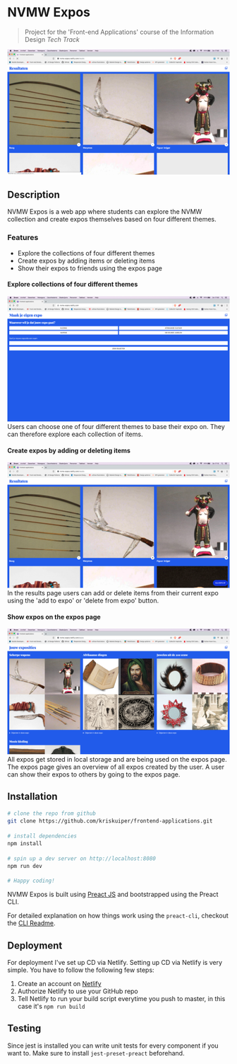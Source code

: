 # NVMW Expos
> Project for the 'Front-end Applications' course of the Information Design *Tech Track*

![Image here](/assets/screenshot1.png)

## Description
NVMW Expos is a web app where students can explore the NVMW collection and create expos themselves based on four different themes. 

### Features
* Explore the collections of four different themes
* Create expos by adding items or deleting items
* Show their expos to friends using the expos page

#### Explore collections of four different themes
![Image here](/assets/screenshot2.png)
Users can choose one of four different themes to base their expo on. They can therefore explore each collection of items.

#### Create expos by adding or deleting items
![Image here](/assets/screenshot3.png)
In the results page users can add or delete items from their current expo using the 'add to expo' or 'delete from expo' button.

#### Show expos on the expos page
![Image here](/assets/screenshot4.png)
All expos get stored in local storage and are being used on the expos page. The expos page gives an overview of all expos created by the user. A user can show their expos to others by going to the expos page.

## Installation
``` bash
# clone the repo from github
git clone https://github.com/kriskuiper/frontend-applications.git

# install dependencies
npm install

# spin up a dev server on http://localhost:8080
npm run dev

# Happy coding!
```

NVMW Expos is built using [Preact JS]() and bootstrapped using the Preact CLI.

For detailed explanation on how things work using the `preact-cli`, checkout the [CLI Readme](https://github.com/developit/preact-cli/blob/master/README.md).

## Deployment
For deployment I've set up CD via Netlify. Setting up CD via Netlify is very simple. You have to follow the following few steps:
1. Create an account on [Netlify]()
2. Authorize Netlify to use your GitHub repo
3. Tell Netlify to run your build script everytime you push to master, in this case it's `npm run build`

## Testing
Since jest is installed you can write unit tests for every component if you want to. Make sure to install `jest-preset-preact` beforehand.
